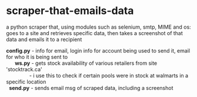 # scraper-that-emails-data <br />
a python scraper that, using modules such as selenium, smtp, MIME and os: <br />
goes to a site and retrieves specific data, then takes a screenshot of that data and emails it to a recipient<br />


**config.py** - info for email, login info for account being used to send it, email for who it is being sent to <br />
&nbsp; &nbsp; &nbsp; **ws.py** - gets stock availability of various retailers from site 'stocktrack.ca' <br />
&nbsp; &nbsp; &nbsp; &nbsp; &nbsp; &nbsp; &nbsp; &nbsp; - i use this to check if certain pools were in stock at walmarts in a specific location <br />
&nbsp;&nbsp;**send.py** - sends email msg of scraped data, including a screenshot <br />
